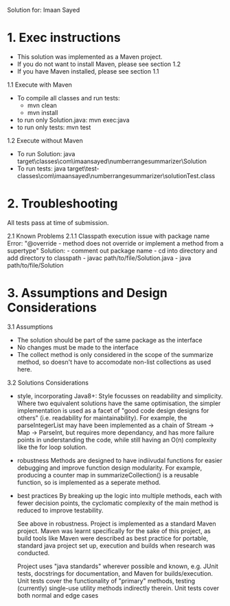 Solution for: Imaan Sayed

# 1. Exec instructions
- This solution was implemented as a Maven project.
- If you do not want to install Maven, please see section 1.2
- If you have Maven installed, please see section 1.1

1.1 Execute with Maven
- To compile all classes and run tests:
    - mvn clean
    - mvn install
- to run only Solution.java: mvn exec:java
- to run only tests: mvn test

1.2 Execute without Maven
- To run Solution:
java target\classes\com\imaansayed\numberrangesummarizer\Solution
- To run tests:
java target\test-classes\com\imaansayed\numberrangesummarizer\solutionTest.class

# 2. Troubleshooting
All tests pass at time of submission.

2.1 Known Problems
2.1.1 Classpath execution issue with package name
Error: "@override - method does not override or implement a method from a supertype"
Solution: 
    - comment out package name
    - cd into directory and add directory to classpath
    - javac path/to/file/Solution.java
    - java path/to/file/Solution

          
# 3. Assumptions and Design Considerations

3.1 Assumptions
- The solution should be part of the same package as the interface
- No changes must be made to the interface
- The collect method is only considered in the scope of the summarize method, so doesn't have to accomodate non-list collections as used here.

3.2 Solutions Considerations
 - style, incorporating Java8+:
    Style focusses on readability and simplicity. Where two equivalent solutions
    have the same optimisation, the simpler implementation is used as a facet of 
    "good code design designs for others" (i.e. readability for maintainability).
    For example, the parseIntegerList may have been implemented as a chain of Stream -> Map -> ParseInt, but requires more dependancy, and has more failure points in understanding the code, while still having an O(n) complexity like the for loop solution.

 - robustness
    Methods are designed to have indiivudal functions for easier debugging 
    and improve function design modularity.
    For example, producing a counter map in summarizeCollection() is a reusable
    function, so is implemented as a seperate method.

- best practices
    By breaking up the logic into multiple methods, each with fewer decision points, the cyclomatic complexity of the main method is reduced to improve testability.

    See above in robustness. Project is implemented as a standard Maven project. Maven was learnt
    specifically for the sake of this project, as build tools like Maven were described as best practice for portable, standard java project set up, execution and builds when research was conducted.

    Project uses "java standards" wherever possible and known, e.g. JUnit tests, docstrings for documentation, and Maven for builds/execution.
    Unit tests cover the functionality of "primary" methods, testing (currently) single-use 
    utility methods indirectly therein.
    Unit tests cover both normal and edge cases
